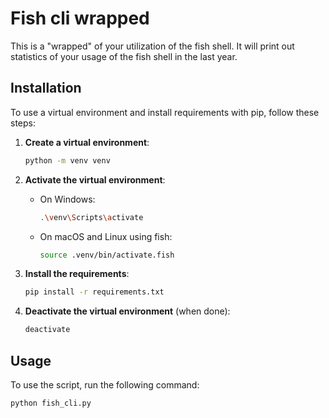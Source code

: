 # Fish cli wrapped

 This is a "wrapped" of your utilization of the fish shell. It will print out statistics of your usage of the fish shell in the last year.

## Installation

To use a virtual environment and install requirements with pip, follow these steps:

1. **Create a virtual environment**:
    ```bash
    python -m venv venv
    ```

2. **Activate the virtual environment**:
    - On Windows:
        ```bash
        .\venv\Scripts\activate
        ```
    - On macOS and Linux using fish:
        ```bash
        source .venv/bin/activate.fish
        ```

3. **Install the requirements**:
    ```bash
    pip install -r requirements.txt
    ```

4. **Deactivate the virtual environment** (when done):
    ```bash
    deactivate
    ```

## Usage

To use the script, run the following command:

```bash
python fish_cli.py
```
